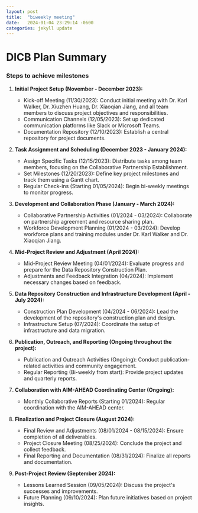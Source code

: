 ```yaml
---
layout: post
title:  "biweekly meeting"
date:   2024-01-04 23:29:14 -0600
categories: jekyll update
---
```

# DICB Plan Summary

### Steps to achieve milestones

1. **Initial Project Setup (November - December 2023):**
   - Kick-off Meeting (11/30/2023): Conduct initial meeting with Dr. Karl Walker, Dr. Xiuzhen Huang, Dr. Xiaoqian Jiang, and all team members to discuss project objectives and responsibilities.
   - Communication Channels (12/05/2023): Set up dedicated communication platforms like Slack or Microsoft Teams.
   - Documentation Repository (12/10/2023): Establish a central repository for project documents.

2. **Task Assignment and Scheduling (December 2023 - January 2024):**
   - Assign Specific Tasks (12/15/2023): Distribute tasks among team members, focusing on the Collaborative Partnership Establishment.
   - Set Milestones (12/20/2023): Define key project milestones and track them using a Gantt chart.
   - Regular Check-ins (Starting 01/05/2024): Begin bi-weekly meetings to monitor progress.

3. **Development and Collaboration Phase (January - March 2024):**
   - Collaborative Partnership Activities (01/2024 - 03/2024): Collaborate on partnership agreement and resource sharing plan.
   - Workforce Development Planning (01/2024 - 03/2024): Develop workforce plans and training modules under Dr. Karl Walker and Dr. Xiaoqian Jiang.

4. **Mid-Project Review and Adjustment (April 2024):**
   - Mid-Project Review Meeting (04/01/2024): Evaluate progress and prepare for the Data Repository Construction Plan.
   - Adjustments and Feedback Integration (04/2024): Implement necessary changes based on feedback.

5. **Data Repository Construction and Infrastructure Development (April - July 2024):**
   - Construction Plan Development (04/2024 - 06/2024): Lead the development of the repository's construction plan and design.
   - Infrastructure Setup (07/2024): Coordinate the setup of infrastructure and data migration.

6. **Publication, Outreach, and Reporting (Ongoing throughout the project):**
   - Publication and Outreach Activities (Ongoing): Conduct publication-related activities and community engagement.
   - Regular Reporting (Bi-weekly from start): Provide project updates and quarterly reports.

7. **Collaboration with AIM-AHEAD Coordinating Center (Ongoing):**
   - Monthly Collaborative Reports (Starting 01/2024): Regular coordination with the AIM-AHEAD center.

8. **Finalization and Project Closure (August 2024):**
   - Final Review and Adjustments (08/01/2024 - 08/15/2024): Ensure completion of all deliverables.
   - Project Closure Meeting (08/25/2024): Conclude the project and collect feedback.
   - Final Reporting and Documentation (08/31/2024): Finalize all reports and documentation.

9. **Post-Project Review (September 2024):**
   - Lessons Learned Session (09/05/2024): Discuss the project's successes and improvements.
   - Future Planning (09/10/2024): Plan future initiatives based on project insights.


<!-- 
You’ll find this post in your `_posts` directory. Go ahead and edit it and re-build the site to see your changes. You can rebuild the site in many different ways, but the most common way is to run `jekyll serve`, which launches a web server and auto-regenerates your site when a file is updated.

Jekyll requires blog post files to be named according to the following format:

`YEAR-MONTH-DAY-title.MARKUP`

Where `YEAR` is a four-digit number, `MONTH` and `DAY` are both two-digit numbers, and `MARKUP` is the file extension representing the format used in the file. After that, include the necessary front matter. Take a look at the source for this post to get an idea about how it works.

Jekyll also offers powerful support for code snippets:

{% highlight ruby %}
def print_hi(name)
  puts "Hi, #{name}"
end
print_hi('Tom')
#=> prints 'Hi, Tom' to STDOUT.
{% endhighlight %}

Check out the [Jekyll docs][jekyll-docs] for more info on how to get the most out of Jekyll. File all bugs/feature requests at [Jekyll’s GitHub repo][jekyll-gh]. If you have questions, you can ask them on [Jekyll Talk][jekyll-talk]. -->

[jekyll-docs]: https://jekyllrb.com/docs/home
[jekyll-gh]:   https://github.com/jekyll/jekyll
[jekyll-talk]: https://talk.jekyllrb.com/
